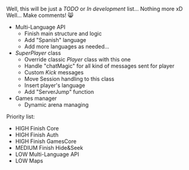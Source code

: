 Well, this will be just a *TODO* or *In development* list... Nothing more xD Well... Make comments! :smile_cat:

* Multi-Language API
    - Finish main structure and logic
    - Add "Spanish" language
    - Add more languages as needed...
* *SuperPlayer* class
    - Override classic *Player* class with this one
    - Handle "chatMagic" for all kind of messages sent for player
    - Custom *Kick* messages
    - Move Session handling to this class
    - Insert player's language
    - Add "ServerJump" function
* Games manager
    - Dynamic arena managing

Priority list:
* HIGH Finish Core
* HIGH Finish Auth
* HIGH Finish GamesCore
* MEDIUM Finish Hide&Seek
* LOW Multi-Language API
* LOW Maps